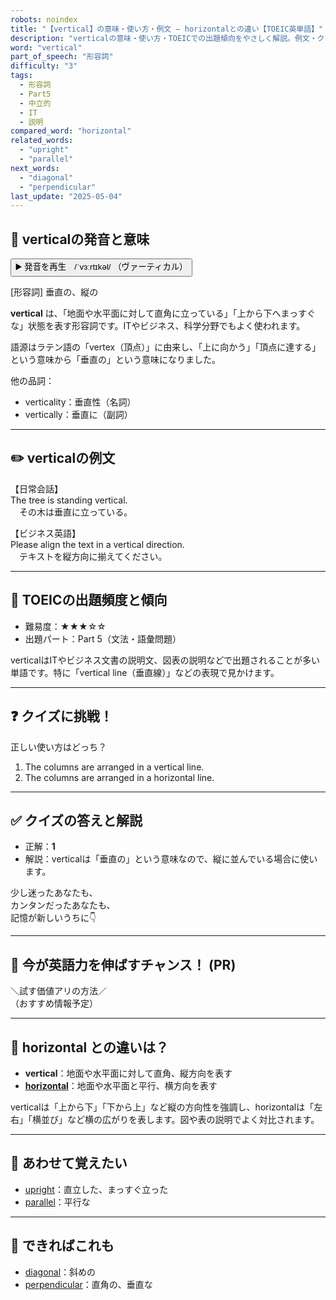 ```yaml
---
robots: noindex
title: "【vertical】の意味・使い方・例文 ― horizontalとの違い【TOEIC英単語】"
description: "verticalの意味・使い方・TOEICでの出題傾向をやさしく解説。例文・クイズ付きでhorizontalとの違いもわかりやすく学べます。"
word: "vertical"
part_of_speech: "形容詞"
difficulty: "3"
tags:
  - 形容詞
  - Part5
  - 中立的
  - IT
  - 説明
compared_word: "horizontal"
related_words:
  - "upright"
  - "parallel"
next_words:
  - "diagonal"
  - "perpendicular"
last_update: "2025-05-04"
---
```


## 🔰 verticalの発音と意味

<button class="play-audio" onclick="playTTS('vertical')">
  <span class="play-audio-main">
    ▶️ 発音を再生　/ˈvɜːrtɪkəl/
  </span>
  <span class="play-audio-sub">
    （ヴァーティカル）
  </span>
</button>

[形容詞] 垂直の、縦の

**vertical** は、「地面や水平面に対して直角に立っている」「上から下へまっすぐな」状態を表す形容詞です。ITやビジネス、科学分野でもよく使われます。

語源はラテン語の「vertex（頂点）」に由来し、「上に向かう」「頂点に達する」という意味から「垂直の」という意味になりました。

他の品詞：  
- verticality：垂直性（名詞）
- vertically：垂直に（副詞）

---

## ✏️ verticalの例文

【日常会話】  
The tree is standing vertical.  
　その木は垂直に立っている。

【ビジネス英語】  
Please align the text in a vertical direction.  
　テキストを縦方向に揃えてください。

---

## 🎯 TOEICの出題頻度と傾向

- 難易度：★★★☆☆
- 出題パート：Part 5（文法・語彙問題）

verticalはITやビジネス文書の説明文、図表の説明などで出題されることが多い単語です。特に「vertical line（垂直線）」などの表現で見かけます。

---

## ❓ クイズに挑戦！

正しい使い方はどっち？

1. The columns are arranged in a vertical line.  
2. The columns are arranged in a horizontal line.

---

## ✅ クイズの答えと解説

- 正解：**1**
- 解説：verticalは「垂直の」という意味なので、縦に並んでいる場合に使います。

少し迷ったあなたも、  
カンタンだったあなたも、  
記憶が新しいうちに👇️

---

## 🚀 今が英語力を伸ばすチャンス！ (PR)

<div class="info-center">
＼試す価値アリの方法／<br>  
（おすすめ情報予定）
</div>

---

## 🤔  horizontal との違いは？

- **vertical**：地面や水平面に対して直角、縦方向を表す
- **[horizontal](/word/horizontal)**：地面や水平面と平行、横方向を表す

verticalは「上から下」「下から上」など縦の方向性を強調し、horizontalは「左右」「横並び」など横の広がりを表します。図や表の説明でよく対比されます。

---

## 🧩 あわせて覚えたい

- [upright](/word/upright)：直立した、まっすぐ立った
- [parallel](/word/parallel)：平行な

---

## 📖 できればこれも

- [diagonal](/word/diagonal)：斜めの
- [perpendicular](/word/perpendicular)：直角の、垂直な

<!-- cvid: aid45_bid19 -->
